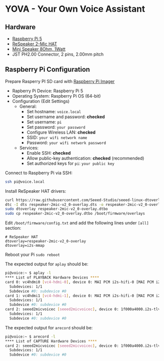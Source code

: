 # YOVA - Your Own Voice Assistant

## Hardware

- [Raspberry Pi 5](https://www.raspberrypi.com/products/raspberry-pi-5/)
- [ReSpeaker 2-Mic HAT](https://www.seeedstudio.com/ReSpeaker-2-Mics-Pi-HAT.html)
- [Mini Speaker 8Ohm, 1Watt](https://www.adafruit.com/product/4227?srsltid=AfmBOorOZtwiBuU8zXa5sDeZ4aSFk7Tloh-Bxvi2tBpuQOI0XpLW2rrd)
- JST PH2.00 Connector, 2 pins, 2.00mm pitch

## Raspberry Pi Configuration

Prepare Rasperry PI SD card with [Raspberry Pi Imager](https://www.raspberrypi.com/software/)
- Rapberry Pi Device: Raspberry Pi 5
- Operating System: Raspberry Pi OS (64-bit)
- Configuration (Edit Settings)
  - General:
    - Set hostname: `voice.local`
    - Set username and password: **checked**
    - Set username: `pi`
    - Set password: `your password`
    - Configure Wireless LAN: **checked**
    - SSID: `your wifi network name`
    - Password: `your wifi network password`
  - Services:
    - Enable SSH: **checked**
    - Allow public-key authentication: **checked** (recommended)
    - Set authorized keys for `pi`: `your public key`


Connect to Raspberry Pi via SSH:
```bash
ssh pi@voice.local
```

Install ReSpeaker HAT drivers:
```bash
curl https://raw.githubusercontent.com/Seeed-Studio/seeed-linux-dtoverlays/refs/heads/master/overlays/rpi/respeaker-2mic-v2_0-overlay.dts -o respeaker-2mic-v2_0-overlay.dts
dtc -I dts respeaker-2mic-v2_0-overlay.dts -o respeaker-2mic-v2_0-overlay.dtbo
sudo dtoverlay respeaker-2mic-v2_0-overlay.dtbo
sudo cp respeaker-2mic-v2_0-overlay.dtbo /boot/firmware/overlays
```

Edit `/boot/firmware/config.txt` and add the following lines under `[all]` section:
```
# ReSpeaker HAT
dtoverlay=respeaker-2mic-v2_0-overlay
dtoverlay=i2s-mmap
```

Reboot your Pi `sudo reboot`

The expected output for `aplay` should be:

```bash
pi@voice:~ $ aplay -l
**** List of PLAYBACK Hardware Devices ****
card 0: vc4hdmi0 [vc4-hdmi-0], device 0: MAI PCM i2s-hifi-0 [MAI PCM i2s-hifi-0]
  Subdevices: 1/1
  Subdevice #0: subdevice #0
card 1: vc4hdmi1 [vc4-hdmi-1], device 0: MAI PCM i2s-hifi-0 [MAI PCM i2s-hifi-0]
  Subdevices: 1/1
  Subdevice #0: subdevice #0
card 2: seeed2micvoicec [seeed2micvoicec], device 0: 1f000a4000.i2s-tlv320aic3x-hifi tlv320aic3x-hifi-0 [1f000a4000.i2s-tlv320aic3x-hifi tlv320aic3x-hifi-0]
  Subdevices: 1/1
  Subdevice #0: subdevice #0
```

The expected output for `arecord` should be:

```bash
pi@voice:~ $ arecord -l
**** List of CAPTURE Hardware Devices ****
card 2: seeed2micvoicec [seeed2micvoicec], device 0: 1f000a4000.i2s-tlv320aic3x-hifi tlv320aic3x-hifi-0 [1f000a4000.i2s-tlv320aic3x-hifi tlv320aic3x-hifi-0]
  Subdevices: 1/1
  Subdevice #0: subdevice #0
```